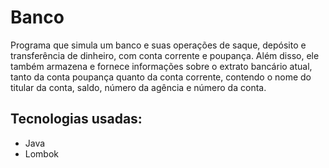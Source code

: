 # Banco
 Programa que simula um banco e suas operações de saque, depósito e transferência de dinheiro, com conta corrente e poupança. Além disso, ele também armazena e fornece informações sobre o extrato bancário atual, tanto da conta poupança quanto da conta corrente, contendo o nome do titular da conta, saldo, número da agência e número da conta.
 
 ## Tecnologias usadas:
 - Java
 - Lombok
